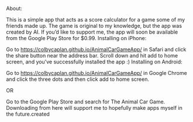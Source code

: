 About:

This is a simple app that acts as a score calculator for a game some of my friends made up. The game is original to my knowledge, but the app was created by AI. If you’d like to support me, the app will soon be available from the Google Play Store for $0.99.
Installing on iPhone:

Go to https://colbycaplan.github.io/AnimalCarGameApp/ in Safari and click the share button near the address bar. Scroll down and hit add to home screen, and you’ve successfully installed the app :)
Installing on Android:

Go to https://colbycaplan.github.io/AnimalCarGameApp/ in Google Chrome and click the three dots and then click add to home screen.

OR

Go to the Google Play Store and search for The Animal Car Game. Downloading from here will support me to hopefully make apps myself in the future.created
